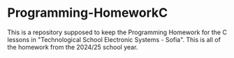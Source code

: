 # Programming-HomeworkC
This is a repository supposed to keep the Programming Homework for the C lessons in "Technological School Electronic Systems - Sofia". This is all of the homework from the 2024/25 school year.
